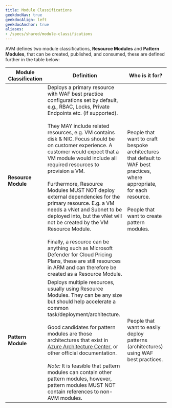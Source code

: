 ```yaml
---
title: Module Classifications
geekdocNav: true
geekdocAlign: left
geekdocAnchor: true
aliases:
- /specs/shared/module-classifications
---
```


AVM defines two module classifications, **Resource Modules** and **Pattern Modules**, that can be created, published, and consumed, these are defined further in the table below:

| Module Classification | Definition | Who is it for? |
| --------------------- | ---------- | -------------- |
|**Resource Module** | Deploys a primary resource with WAF best practice configurations set by default, e.g., RBAC, Locks, Private Endpoints etc. (if supported). <br><br> They MAY include related resources, e.g. VM contains disk & NIC. Focus should be on customer experience. A customer would expect that a VM module would include all required resources to provision a VM. <br><br> Furthermore, Resource Modules MUST NOT deploy external dependencies for the primary resource. E.g. a VM needs a vNet and Subnet to be deployed into, but the vNet will not be created by the VM Resource Module. <br><br> Finally, a resource can be anything such as Microsoft Defender for Cloud Pricing Plans, these are still resources in ARM and can therefore be created as a Resource Module. | People that want to craft bespoke architectures that default to WAF best practices, where appropriate, for each resource. <br><br> People that want to create pattern modules. |
| **Pattern Module** | Deploys multiple resources, usually using Resource Modules. They can be any size but should help accelerate a common task/deployment/architecture. <br><br> Good candidates for pattern modules are those architectures that exist in [Azure Architecture Center](https://learn.microsoft.com/azure/architecture/), or other official documentation. <br><br> *Note:* It is feasible that pattern modules can contain other pattern modules, however, pattern modules MUST NOT contain references to non-AVM modules. | People that want to easily deploy patterns (architectures) using WAF best practices. |
